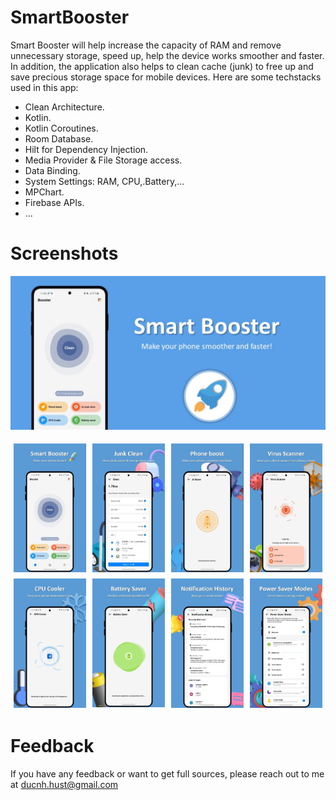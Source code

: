 # SmartBooster
Smart Booster will help increase the capacity of RAM and remove unnecessary storage, speed up, help the device works smoother and faster. In addition, the application also helps to clean cache (junk) to free up and save precious storage space for mobile devices. Here are some techstacks used in this app:
- Clean Architecture.
- Kotlin.
- Kotlin Coroutines.
- Room Database.
- Hilt for Dependency Injection.
- Media Provider & File Storage access.
- Data Binding.
- System Settings: RAM, CPU,.Battery,...
- MPChart.
- Firebase APIs.
- ...

# Screenshots
![App Screenshot](/assets/Banner.jpeg)
<div style="display:flex;justify-content:center;">
  <img src="/assets/Screenshot1.jpeg" alt="Screenshot 1" style="margin:5px;width:23%;height:23%;">
  <img src="/assets/Screenshot2.jpeg" alt="Screenshot 2" style="margin:5px;width:23%;height:23%;">
  <img src="/assets/Screenshot3.jpeg" alt="Screenshot 3" style="margin:5px;width:23%;height:23%;">
  <img src="/assets/Screenshot4.jpeg" alt="Screenshot 4" style="margin:5px;width:23%;height:23%;">
</div>
<div style="display:flex;justify-content:center;">
  <img src="/assets/Screenshot5.jpeg" alt="Screenshot 5" style="margin:5px;width:23%;height:23%;">
  <img src="/assets/Screenshot6.jpeg" alt="Screenshot 6" style="margin:5px;width:23%;height:23%;">
  <img src="/assets/Screenshot7.jpeg" alt="Screenshot 7" style="margin:5px;width:23%;height:23%;">
  <img src="/assets/Screenshot8.jpeg" alt="Screenshot 8" style="margin:5px;width:23%;height:23%;">
</div>

# Feedback
If you have any feedback or want to get full sources, please reach out to me at ducnh.hust@gmail.com
